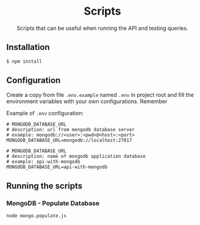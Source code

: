 <h1 style="text-align: center">Scripts</h1>
<p style="text-align: center">Scripts that can be useful when running the API and testing queries.</p>

## Installation

```bash
$ npm install
```

## Configuration

Create a copy from file `.env.example` named `.env` in project root and fill the environment variables with your own
configurations. Remember

Example of `.env` configuration:

```
# MONGODB_DATABASE_URL
# description: url from mongodb database server
# example: mongodb://<user>:<pwd>@<host>:<port> 
MONGODB_DATABASE_URL=mongodb://localhost:27017

# MONGODB_DATABASE_URL
# description: name of mongodb application database
# example: api-with-mongodb
MONGODB_DATABASE_URL=api-with-mongodb
```

## Running the scripts

### MongoDB - Populate Database

```bash
node mongo.populate.js
```

